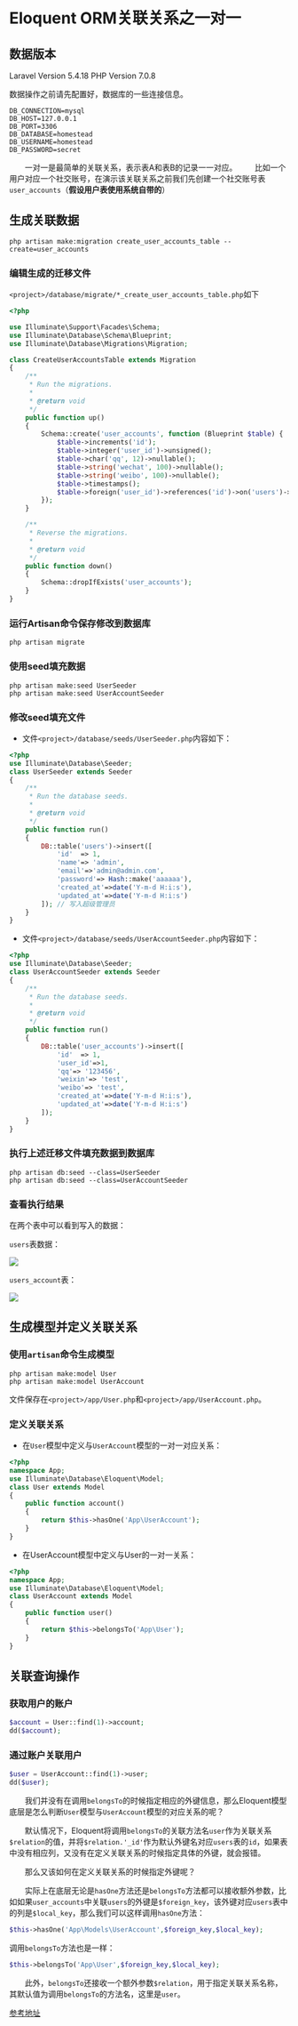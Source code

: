 # Eloquent ORM关联关系之一对一

## 数据版本

Laravel Version 5.4.18
PHP Version 7.0.8

数据操作之前请先配置好，数据库的一些连接信息。
```
DB_CONNECTION=mysql
DB_HOST=127.0.0.1
DB_PORT=3306
DB_DATABASE=homestead
DB_USERNAME=homestead
DB_PASSWORD=secret
```

　　一对一是最简单的关联关系，表示表A和表B的记录一一对应。
　　比如一个用户对应一个社交账号，在演示该关联关系之前我们先创建一个社交账号表`user_accounts`（**假设用户表使用系统自带的**）

## 生成关联数据

```shell
php artisan make:migration create_user_accounts_table --create=user_accounts
```


### 编辑生成的迁移文件
`<project>/database/migrate/*_create_user_accounts_table.php`如下

```php
<?php

use Illuminate\Support\Facades\Schema;
use Illuminate\Database\Schema\Blueprint;
use Illuminate\Database\Migrations\Migration;

class CreateUserAccountsTable extends Migration
{
    /**
     * Run the migrations.
     *
     * @return void
     */
    public function up()
    {
        Schema::create('user_accounts', function (Blueprint $table) {
            $table->increments('id');
            $table->integer('user_id')->unsigned();
            $table->char('qq', 12)->nullable();
            $table->string('wechat', 100)->nullable();
            $table->string('weibo', 100)->nullable();
            $table->timestamps();
            $table->foreign('user_id')->references('id')->on('users')->onUpdate('cascade')->onDelete('cascade');
        });
    }

    /**
     * Reverse the migrations.
     *
     * @return void
     */
    public function down()
    {
        Schema::dropIfExists('user_accounts');
    }
}
```


### 运行Artisan命令保存修改到数据库
```shell
php artisan migrate
```

### 使用seed填充数据
```shell
php artisan make:seed UserSeeder
php artisan make:seed UserAccountSeeder
```

### 修改seed填充文件
- 文件`<project>/database/seeds/UserSeeder.php`内容如下：
```php
<?php
use Illuminate\Database\Seeder;
class UserSeeder extends Seeder
{
    /**
     * Run the database seeds.
     *
     * @return void
     */
    public function run()
    {
        DB::table('users')->insert([
            'id'  => 1,
            'name'=> 'admin',
            'email'=>'admin@admin.com',
            'password'=> Hash::make('aaaaaa'),
            'created_at'=>date('Y-m-d H:i:s'),
            'updated_at'=>date('Y-m-d H:i:s')
        ]); // 写入超级管理员
    }
}
```

- 文件`<project>/database/seeds/UserAccountSeeder.php`内容如下：
```php
<?php
use Illuminate\Database\Seeder;
class UserAccountSeeder extends Seeder
{
    /**
     * Run the database seeds.
     *
     * @return void
     */
    public function run()
    {
        DB::table('user_accounts')->insert([
            'id'  => 1,
            'user_id'=>1,
            'qq'=> '123456',
            'weixin'=> 'test',
            'weibo'=> 'test',
            'created_at'=>date('Y-m-d H:i:s'),
            'updated_at'=>date('Y-m-d H:i:s')
        ]);
    }
}
```

### 执行上述迁移文件填充数据到数据库
```shell
php artisan db:seed --class=UserSeeder
php artisan db:seed --class=UserAccountSeeder
```

### 查看执行结果
在两个表中可以看到写入的数据：

`users`表数据：

![](http://yii.blog.webfsd.com/uploads/editor/old/2016-07-20/578f2667d087f.png)

`users_account`表：

![](http://yii.blog.webfsd.com/uploads/editor/old/2016-07-20/578f266fb1568.png)


## 生成模型并定义关联关系
### 使用`artisan`命令生成模型
```shell
php artisan make:model User
php artisan make:model UserAccount
```
文件保存在`<project>/app/User.php`和`<project>/app/UserAccount.php`。

### 定义关联关系
- 在`User`模型中定义与`UserAccount`模型的一对一对应关系：
```php
<?php
namespace App;
use Illuminate\Database\Eloquent\Model;
class User extends Model
{
    public function account()
    {
        return $this->hasOne('App\UserAccount');
    }
}
```

- 在UserAccount模型中定义与User的一对一关系：
```php
<?php
namespace App;
use Illuminate\Database\Eloquent\Model;
class UserAccount extends Model
{
    public function user()
    {
        return $this->belongsTo('App\User');
    }
}
```

## 关联查询操作

### 获取用户的账户
```php
$account = User::find(1)->account;
dd($account);
```

### 通过账户关联用户
```php
$user = UserAccount::find(1)->user;
dd($user);
```


　　我们并没有在调用`belongsTo`的时候指定相应的外键信息，那么Eloquent模型底层是怎么判断`User`模型与`UserAccount`模型的对应关系的呢？

　　默认情况下，Eloquent将调用`belongsTo`的关联方法名`user`作为关联关系`$relation`的值，并将`$relation.'_id'`作为默认外键名对应`users`表的`id`，如果表中没有相应列，又没有在定义关联关系的时候指定具体的外键，就会报错。

　　那么又该如何在定义关联关系的时候指定外键呢？

　　实际上在底层无论是`hasOne`方法还是`belongsTo`方法都可以接收额外参数，比如如果`user_accounts`中关联`users`的外键是`$foreign_key`，该外键对应`users`表中的列是`$local_key`，那么我们可以这样调用`hasOne`方法：

```php
$this->hasOne('App\Models\UserAccount',$foreign_key,$local_key);
```

调用`belongsTo`方法也是一样：

```php
$this->belongsTo('App\User',$foreign_key,$local_key);
```

　　此外，`belongsTo`还接收一个额外参数`$relation`，用于指定关联关系名称，其默认值为调用`belongsTo`的方法名，这里是`user`。

 [参考地址](http://laravelacademy.org/post/1095.html)